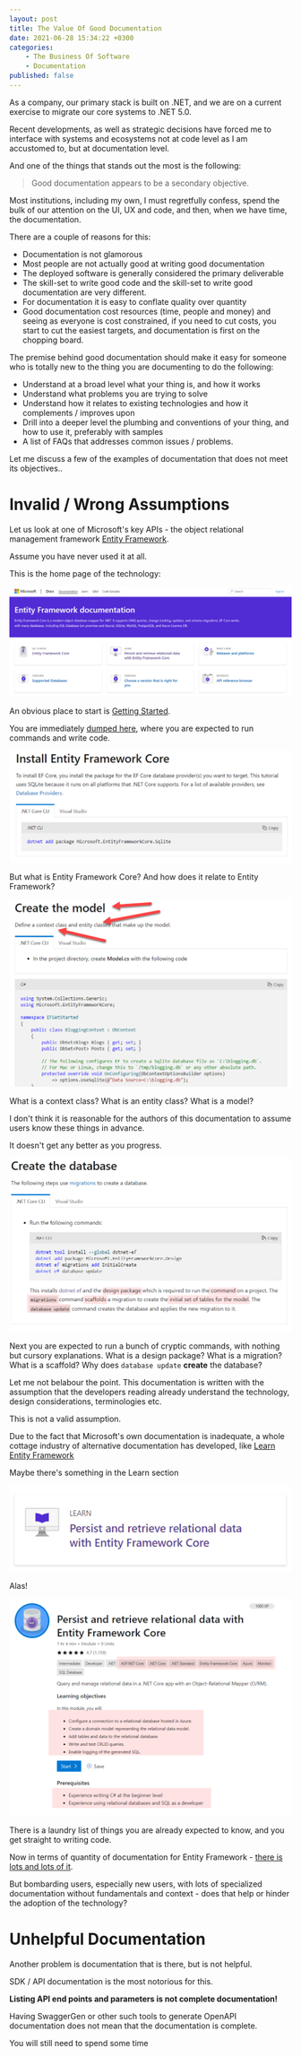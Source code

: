 ```yaml
---
layout: post
title: The Value Of Good Documentation
date: 2021-06-28 15:34:22 +0300
categories:
    - The Business Of Software
    - Documentation
published: false
---
```

As a company, our primary stack is built on .NET, and we are on a current exercise to migrate our core systems to .NET 5.0.

Recent developments, as well as strategic decisions have forced me to interface with systems and ecosystems not at code level as I am accustomed to, but at documentation level.

And one of the things that stands out the most is the following:

> Good documentation appears to be a secondary objective.

Most institutions, including my own, I must regretfully confess, spend the bulk of our attention on the UI, UX and code, and then, when we have time, the documentation.

There are a couple of reasons for this:

* Documentation is not glamorous
* Most people are not actually good at writing good documentation
* The deployed software is generally considered the primary deliverable
* The skill-set to write good code and the skill-set to write good documentation are very different.
* For documentation it is easy to conflate quality over quantity
* Good documentation cost resources (time, people and money) and seeing as everyone is cost constrained, if you need to cut costs, you start to cut the easiest targets, and documentation is first on the chopping board.

The premise behind good documentation should make it easy for someone who is totally new to the thing you are documenting to do the following:
* Understand at a broad level what your thing is, and how it works
* Understand what problems you are trying to solve
* Understand how it relates to existing technologies and how it complements / improves upon
* Drill into a deeper level the plumbing and conventions of your thing, and how to use it, preferably with samples
* A list of FAQs that addresses common issues / problems.

Let me discuss a few of the examples of documentation that does not meet its objectives..

# Invalid / Wrong Assumptions

Let us look at one of Microsoft's key APIs - the object relational management framework [Entity Framework](https://docs.microsoft.com/en-us/ef/).

Assume you have never used it at all. 

This is the home page of the technology:

![](../images/2021/06/EF%201.png)

An obvious place to start is [Getting Started](https://docs.microsoft.com/en-us/ef/core/get-started/overview/first-app).

You are immediately [dumped here](https://docs.microsoft.com/en-us/ef/core/get-started/overview/first-app?tabs=netcore-cli), where you are expected to run commands and write code.

![](../images/2021/06/EF%202.png)

But what is Entity Framework Core? And how does it relate to Entity Framework?

![](../images/2021/06/EF%203.png)

What is a context class? What is an entity class? What is a model?

I don't think it is reasonable for the authors of this documentation to assume users know these things in advance.

It doesn't get any better as you progress.

![](../images/2021/06/Ef%204.png)

Next you are expected to run a bunch of cryptic commands, with nothing but cursory explanations. What is a design package? What is a migration? What is a scaffold? Why does `database update` **create** the database?

Let me not belabour the point. This documentation is written with the assumption that the developers reading already understand the technology, design considerations, terminologies etc.

This is not a valid assumption.

Due to the fact that Microsoft's own documentation is inadequate, a whole cottage industry of alternative documentation has developed, like [Learn Entity Framework](https://www.learnentityframeworkcore.com/)

Maybe there's something in the Learn section

![](../images/2021/06/EF%205.png)

Alas!

![](../images/2021/06/Ef%206.png)

There is a laundry list of things you are already expected to know, and you get straight to writing code.

Now in terms of quantity of documentation for Entity Framework - [there is lots and lots of it](https://docs.microsoft.com/en-us/ef/core/get-started/overview/first-app?tabs=netcore-cli).

But bombarding users, especially new users, with lots of specialized documentation without fundamentals and context - does that help or hinder the adoption of the technology?

# Unhelpful Documentation

Another problem is documentation that is there, but is not helpful.

SDK / API documentation is the most notorious for this.

**Listing API end points and parameters is not complete documentation!**

Having SwaggerGen or other such tools to generate OpenAPI documentation does not mean that the documentation is complete.

You will still need to spend some time